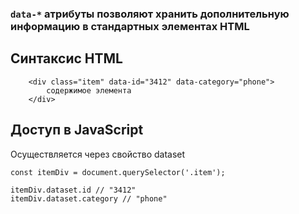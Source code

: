 ### `data-*` атрибуты позволяют хранить дополнительную информацию в стандартных элементах HTML

## Синтаксис HTML

        <div class="item" data-id="3412" data-category="phone">
            содержимое элемента
        </div>

## Доступ в JavaScript
Осуществляется через свойство dataset

    const itemDiv = document.querySelector('.item');

    itemDiv.dataset.id // "3412"
    itemDiv.dataset.category // "phone"

    
